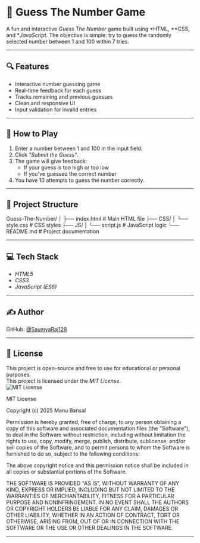 # 🎲 Guess The Number Game

A fun and interactive *Guess The Number* game built using *HTML, **CSS, and **JavaScript*. The objective is simple: try to guess the randomly selected number between 1 and 100 within 7 tries.

---

## 🔍 Features

- Interactive number guessing game
- Real-time feedback for each guess
- Tracks remaining and previous guesses
- Clean and responsive UI
- Input validation for invalid entries

---

## 🚀 How to Play

1. Enter a number between 1 and 100 in the input field.
2. Click *"Submit the Guess"*.
3. The game will give feedback:
   - If your guess is too high or too low
   - If you've guessed the correct number
4. You have 10 attempts to guess the number correctly.

---

## 📂 Project Structure



Guess-The-Number/
│
├── index.html             # Main HTML file
├── CSS/
│   └── style.css          # CSS styles
├── JS/
│   └── script.js          # JavaScript logic
└── README.md              # Project documentation



---

## 💻 Tech Stack

- *HTML5*
- *CSS3*
- *JavaScript (ES6)*

---

## ✍ Author

GitHub: [@SaumyaRaj128](https://github.com/SaumyaRaj128)

---

## 📃 License

This project is open-source and free to use for educational or personal purposes.  
This project is licensed under the *MIT License*.  
![MIT License](https://img.shields.io/badge/license-MIT-blue.svg)



MIT License

Copyright (c) 2025 Manu Bansal

Permission is hereby granted, free of charge, to any person obtaining a copy
of this software and associated documentation files (the "Software"), to deal
in the Software without restriction, including without limitation the rights
to use, copy, modify, merge, publish, distribute, sublicense, and/or sell
copies of the Software, and to permit persons to whom the Software is
furnished to do so, subject to the following conditions:

The above copyright notice and this permission notice shall be included in
all copies or substantial portions of the Software.

THE SOFTWARE IS PROVIDED "AS IS", WITHOUT WARRANTY OF ANY KIND, EXPRESS OR
IMPLIED, INCLUDING BUT NOT LIMITED TO THE WARRANTIES OF MERCHANTABILITY,
FITNESS FOR A PARTICULAR PURPOSE AND NONINFRINGEMENT. IN NO EVENT SHALL THE
AUTHORS OR COPYRIGHT HOLDERS BE LIABLE FOR ANY CLAIM, DAMAGES OR OTHER
LIABILITY, WHETHER IN AN ACTION OF CONTRACT, TORT OR OTHERWISE, ARISING FROM,
OUT OF OR IN CONNECTION WITH THE SOFTWARE OR THE USE OR OTHER DEALINGS IN THE
SOFTWARE.



---
